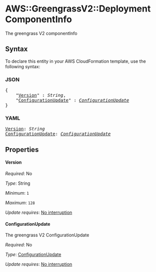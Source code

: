 # AWS::GreengrassV2::Deployment ComponentInfo

The greengrass V2 componentInfo

## Syntax

To declare this entity in your AWS CloudFormation template, use the following syntax:

### JSON

<pre>
{
    "<a href="#version" title="Version">Version</a>" : <i>String</i>,
    "<a href="#configurationupdate" title="ConfigurationUpdate">ConfigurationUpdate</a>" : <i><a href="configurationupdate.md">ConfigurationUpdate</a></i>
}
</pre>

### YAML

<pre>
<a href="#version" title="Version">Version</a>: <i>String</i>
<a href="#configurationupdate" title="ConfigurationUpdate">ConfigurationUpdate</a>: <i><a href="configurationupdate.md">ConfigurationUpdate</a></i>
</pre>

## Properties

#### Version

_Required_: No

_Type_: String

_Minimum_: <code>1</code>

_Maximum_: <code>128</code>

_Update requires_: [No interruption](https://docs.aws.amazon.com/AWSCloudFormation/latest/UserGuide/using-cfn-updating-stacks-update-behaviors.html#update-no-interrupt)

#### ConfigurationUpdate

The greengrass V2 ConfigurationUpdate

_Required_: No

_Type_: <a href="configurationupdate.md">ConfigurationUpdate</a>

_Update requires_: [No interruption](https://docs.aws.amazon.com/AWSCloudFormation/latest/UserGuide/using-cfn-updating-stacks-update-behaviors.html#update-no-interrupt)
